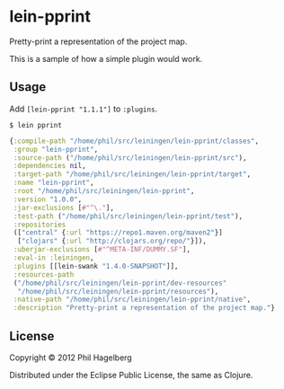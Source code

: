 # lein-pprint

Pretty-print a representation of the project map.

This is a sample of how a simple plugin would work.

## Usage

Add `[lein-pprint "1.1.1"]` to `:plugins`.

    $ lein pprint

```clj
{:compile-path "/home/phil/src/leiningen/lein-pprint/classes",
 :group "lein-pprint",
 :source-path ("/home/phil/src/leiningen/lein-pprint/src"),
 :dependencies nil,
 :target-path "/home/phil/src/leiningen/lein-pprint/target",
 :name "lein-pprint",
 :root "/home/phil/src/leiningen/lein-pprint",
 :version "1.0.0",
 :jar-exclusions [#"^\."],
 :test-path ("/home/phil/src/leiningen/lein-pprint/test"),
 :repositories
 (["central" {:url "https://repo1.maven.org/maven2"}]
  ["clojars" {:url "http://clojars.org/repo/"}]),
 :uberjar-exclusions [#"^META-INF/DUMMY.SF"],
 :eval-in :leiningen,
 :plugins [[lein-swank "1.4.0-SNAPSHOT"]],
 :resources-path
 ("/home/phil/src/leiningen/lein-pprint/dev-resources"
  "/home/phil/src/leiningen/lein-pprint/resources"),
 :native-path "/home/phil/src/leiningen/lein-pprint/native",
 :description "Pretty-print a representation of the project map."}
```

## License

Copyright © 2012 Phil Hagelberg

Distributed under the Eclipse Public License, the same as Clojure.

